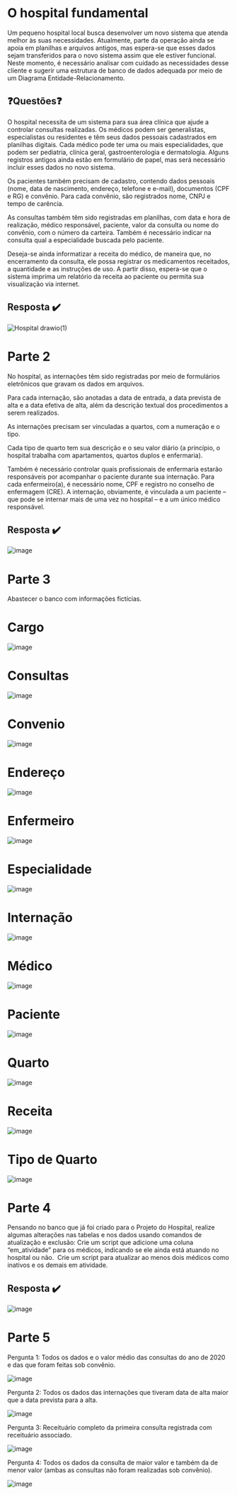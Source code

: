 # O hospital fundamental
Um pequeno hospital local busca desenvolver um novo sistema que atenda melhor às suas necessidades. Atualmente, parte da operação ainda se apoia em planilhas e arquivos antigos, mas espera-se que esses dados sejam transferidos para o novo sistema assim que ele estiver funcional. Neste momento, é necessário analisar com cuidado as necessidades desse cliente e sugerir uma estrutura de banco de dados adequada por meio de um Diagrama Entidade-Relacionamento.

## :question:Questões:question:
O hospital necessita de um sistema para sua área clínica que ajude a controlar consultas realizadas. Os médicos podem ser generalistas, especialistas ou residentes e têm seus dados pessoais cadastrados em planilhas digitais. Cada médico pode ter uma ou mais especialidades, que podem ser pediatria, clínica geral, gastroenterologia e dermatologia. Alguns registros antigos ainda estão em formulário de papel, mas será necessário incluir esses dados no novo sistema.

Os pacientes também precisam de cadastro, contendo dados pessoais (nome, data de nascimento, endereço, telefone e e-mail), documentos (CPF e RG) e convênio. Para cada convênio, são registrados nome, CNPJ e tempo de carência.

As consultas também têm sido registradas em planilhas, com data e hora de realização, médico responsável, paciente, valor da consulta ou nome do convênio, com o número da carteira. Também é necessário indicar na consulta qual a especialidade buscada pelo paciente.

Deseja-se ainda informatizar a receita do médico, de maneira que, no encerramento da consulta, ele possa registrar os medicamentos receitados, a quantidade e as instruções de uso. A partir disso, espera-se que o sistema imprima um relatório da receita ao paciente ou permita sua visualização via internet.

## Resposta :heavy_check_mark:


![Hospital drawio(1)](https://user-images.githubusercontent.com/110436354/197145834-90ef03ae-bcb9-4f42-9e59-ab58df68208e.png)

# Parte 2

No hospital, as internações têm sido registradas por meio de formulários eletrônicos que gravam os dados em arquivos. 

Para cada internação, são anotadas a data de entrada, a data prevista de alta e a data efetiva de alta, além da descrição textual dos procedimentos a serem realizados. 

As internações precisam ser vinculadas a quartos, com a numeração e o tipo. 

Cada tipo de quarto tem sua descrição e o seu valor diário (a princípio, o hospital trabalha com apartamentos, quartos duplos e enfermaria).

Também é necessário controlar quais profissionais de enfermaria estarão responsáveis por acompanhar o paciente durante sua internação. Para cada enfermeiro(a), é necessário nome, CPF e registro no conselho de enfermagem (CRE).
A internação, obviamente, é vinculada a um paciente – que pode se internar mais de uma vez no hospital – e a um único médico responsável.

## Resposta :heavy_check_mark:

![image](https://user-images.githubusercontent.com/110436354/206246354-95bfa58b-ae63-4ead-aa23-63911f7e5181.png)

# Parte 3

Abastecer o banco com informações fictícias.

# Cargo

![image](https://user-images.githubusercontent.com/110436354/208550486-9c2c3e6f-022a-4bec-920c-2fd09113a127.png)

# Consultas

![image](https://user-images.githubusercontent.com/110436354/208550672-f1906fb6-0dc8-45ab-91a1-64d9d0af2613.png)

# Convenio

![image](https://user-images.githubusercontent.com/110436354/208550805-856e6226-a27d-47b4-ab1f-70eae5482bf5.png)

# Endereço
![image](https://user-images.githubusercontent.com/110436354/208734456-3f4bb1ba-f399-4279-9c61-77f0572a6bed.png)

# Enfermeiro
![image](https://user-images.githubusercontent.com/110436354/208734620-7261b11b-8ae0-45b0-9327-3d19477738fc.png)

# Especialidade
![image](https://user-images.githubusercontent.com/110436354/208734820-c8953b80-9827-4b99-8941-8b62f9c759f7.png)

# Internação
![image](https://user-images.githubusercontent.com/110436354/208734977-25df73e0-abd0-4ddf-9018-925a42adf94f.png)

# Médico
![image](https://user-images.githubusercontent.com/110436354/208739446-16834f1b-0bd9-4feb-88b5-fcae457fa7b8.png)

# Paciente
![image](https://user-images.githubusercontent.com/110436354/208739605-cfbcd851-3e69-4447-acb2-f594b36b3d28.png)

# Quarto
![image](https://user-images.githubusercontent.com/110436354/208739945-d86744a5-5764-432e-ace7-75d3efce97aa.png)

# Receita
![image](https://user-images.githubusercontent.com/110436354/208741335-44499e77-831c-4a57-85b3-74244a077ffe.png)

# Tipo de Quarto
![image](https://user-images.githubusercontent.com/110436354/208744760-2269a877-7bd8-4037-98dd-3e22b6874ee4.png)

# Parte 4

Pensando no banco que já foi criado para o Projeto do Hospital, realize algumas alterações nas tabelas e nos dados usando comandos de atualização e exclusão:
Crie um script que adicione uma coluna “em_atividade” para os médicos, indicando se ele ainda está atuando no hospital ou não. 
Crie um script para atualizar ao menos dois médicos como inativos e os demais em atividade.

## Resposta :heavy_check_mark:
![image](https://user-images.githubusercontent.com/110436354/208757189-e967b157-798b-4c99-9f98-65cb71481687.png)

# Parte 5 

Pergunta 1: Todos os dados e o valor médio das consultas do ano de 2020 e das que foram feitas sob convênio.

![image](https://user-images.githubusercontent.com/110436354/209412733-7c5e211b-3b18-4aed-852b-244e8afa7b8d.png)

Pergunta 2: Todos os dados das internações que tiveram data de alta maior que a data prevista para a alta.

![image](https://user-images.githubusercontent.com/110436354/209856844-2d1be903-c353-4f81-93e4-fb4859e05073.png)

Pergunta 3: Receituário completo da primeira consulta registrada com receituário associado.

![image](https://user-images.githubusercontent.com/110436354/209864560-5e4bd08a-4f08-4fb4-879e-3ccfd45af2fa.png)

Pergunta 4: Todos os dados da consulta de maior valor e também da de menor valor (ambas as consultas não foram realizadas sob convênio).

![image](https://user-images.githubusercontent.com/110436354/209866277-fd9c62f4-a18b-43d1-8abe-3446a6b459e6.png)
























